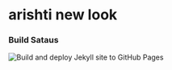 # arishti new look

### Build Sataus 

![Build and deploy Jekyll site to GitHub Pages](https://github.com/Arishti-Live/arishti-live.github.io/workflows/Build%20and%20deploy%20Jekyll%20site%20to%20GitHub%20Pages/badge.svg?branch=master&event=push)
